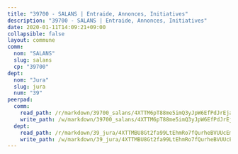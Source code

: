 ```yaml
---
title: "39700 - SALANS | Entraide, Annonces, Initiatives"
description: "39700 - SALANS | Entraide, Annonces, Initiatives"
date: 2020-01-11T14:09:21+09:00
collapsible: false
layout: commune
comm:
  nom: "SALANS"
  slug: salans
  cp: "39700"
dept:
  nom: "Jura"
  slug: jura
  num: "39"
peerpad:
  comm:
    read_path: /r/markdown/39700_salans/4XTTM6pT88me5imQ3yJpW6EfPdJrEjaqr8PYJBc99gXwb3cZr
    write_path: /w/markdown/39700_salans/4XTTM6pT88me5imQ3yJpW6EfPdJrEjaqr8PYJBc99gXwb3cZr-K3TgV6Bb828T9caM3gPdUYj7uikauBwvdceE9FSVZwrmrGKakhk1zCcJinh8EAdabeHce3iqjuqqgvbQPU34UwBvZRdrWbGJ4VwgETxF9sdm8DXTMfsTLy7KKkcE9Hy6jfNQk93r
  dept:
    read_path: /r/markdown/39_jura/4XTTMBU8Gt2fa99LtEhmRo7fQurheBVUUcEmcUcrj82YN8mg7
    write_path: /w/markdown/39_jura/4XTTMBU8Gt2fa99LtEhmRo7fQurheBVUUcEmcUcrj82YN8mg7-K3TgTcNZmu4vnNMaCfgcL8UVTLrMMzc995tkrcbQnJrz2QJUTFFzY77q7ECMK21XeFnonjpMWqFzgVngXjdq8HzYe3HRbuYXbvX8ofWBv48UvWuvbrbp8aQGQQcfezWASxj7orH1
---
```


